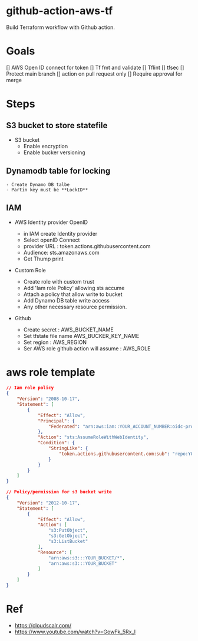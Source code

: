 # github-action-aws-tf
Build Terraform workflow with Github action.

# Goals
[] AWS Open ID connect for token
[] Tf fmt and validate
[] Tflint
[] tfsec
[] Protect main branch
[] action on pull request only
[] Require approval for merge

# Steps

## S3 bucket to store statefile
- S3 bucket
    - Enable encryption
    - Enable bucker versioning

## Dynamodb table for locking
    - Create Dynamo DB talbe
    - Partin key must be **LockID**

## IAM
- AWS Identity provider OpenID
    - in IAM create Identity provider
    - Select openID Connect
    - provider URL : token.actions.githubusercontent.com
    - Audience: sts.amazonaws.com
    - Get Thump print
- Custom Role
    - Create role with custom trust
    - Add 'Iam role Policy' allowing sts accume
    - Attach a policy that allow write to bucket
    - Add Dynamo DB table write access
    - Any other necessary resource permission.

- Github
    - Create secret : AWS_BUCKET_NAME
    - Set tfstate file name AWS_BUCKER_KEY_NAME
    - Set region : AWS_REGION
    - Ser AWS role github action will assume : AWS_ROLE

# aws role template


```json
// Iam role policy
{
    "Version": "2008-10-17",
    "Statement": [
        {
            "Effect": "Allow",
            "Principal": {
                "Federated": "arn:aws:iam::YOUR_ACCOUNT_NUMBER:oidc-provider/token.actions.githubusercontent.com"
            },
            "Action": "sts:AssumeRoleWithWebIdentity",
            "Condition": {
                "StringLike": {
                    "token.actions.githubusercontent.com:sub": "repo:YOUR_GITHUB_USERNAME/YOUR_REPO_NAME:*"
                }
            }
        }
    ]
}
```

```json
// Policy/permission for s3 bucket write 
{
    "Version": "2012-10-17",
    "Statement": [
        {
            "Effect": "Allow",
            "Action": [
                "s3:PutObject",
                "s3:GetObject",
                "s3:ListBucket"
            ],
            "Resource": [
                "arn:aws:s3:::YOUR_BUCKET/*",
                "arn:aws:s3:::YOUR_BUCKET"
            ]
        }
    ]
}

```

# Ref 
- https://cloudscalr.com/
- https://www.youtube.com/watch?v=GowFk_5Rx_I